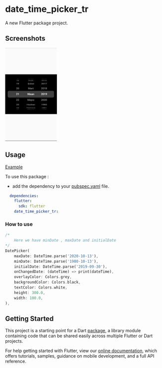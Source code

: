 # date_time_picker_tr

A new Flutter package project.

## Screenshots
<img src="ss1.png" height="300em" />

## Usage

[Example](https://github.com/taylanyildiz/date_time_picker_tr/tree/main/example/example.dart)

To use this package :

* add the dependency to your [pubspec.yaml](https://github.com/taylanyildiz/date_time_picker_tr/blob/main/pubspec.yaml) file.

```yaml
  dependencies:
    flutter:
      sdk: flutter
    date_time_picker_tr:
```

### How to use

```dart
/*
    Here we have minDate , maxDate and initialDate
*/
DatePicker(
    maxDate: DateTime.parse('2020-10-13'),
    minDate: DateTime.parse('1980-10-13'),
    initialDate: DateTime.parse('2019-09-30'),
    onChangedDate: (dateTime) => print(dateTime),
    overlayColor: Colors.grey,
    backgroundColor: Colors.black,
    textColor: Colors.white,
    height: 300.0,
    width: 100.0,
),
```


## Getting Started

This project is a starting point for a Dart
[package](https://flutter.dev/developing-packages/),
a library module containing code that can be shared easily across
multiple Flutter or Dart projects.

For help getting started with Flutter, view our 
[online documentation](https://flutter.dev/docs), which offers tutorials, 
samples, guidance on mobile development, and a full API reference.
